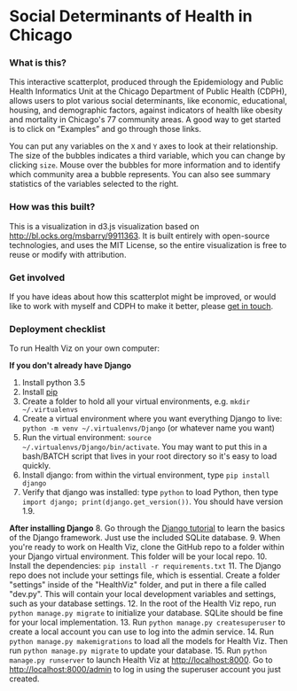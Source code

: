 # Social Determinants of Health in Chicago

### What is this?
This interactive scatterplot, produced through the Epidemiology and Public Health Informatics Unit at the Chicago Department of Public Health (CDPH), allows users to plot various social determinants, like economic, educational, housing, and demographic factors, against indicators of health like obesity and mortality in Chicago's 77 community areas. A good way to get started is to click on “Examples” and go through those links. 

You can put any variables on the `X` and `Y` axes to look at their relationship. The size of the bubbles indicates a third variable, which you can change by clicking `size`. Mouse over the bubbles for more information and to identify which community area a bubble represents. You can also see summary statistics of the variables selected to the right. 

### How was this built?
This is a visualization in d3.js visualization based on <http://bl.ocks.org/msbarry/9911363>. It is built entirely with open-source technologies, and uses the MIT License, so the entire visualization is free to reuse or modify with attribution. 

### Get involved
If you have ideas about how this scatterplot might be improved, or would like to work with myself and CDPH to make it better, please <a href="mailto:jcgiuffri at gmail dot com">get in touch</a>. 
### Deployment checklist
To run Health Viz on your own computer:

**If you don't already have Django**
1. Install python 3.5
2. Install [pip](https://pip.pypa.io/)
3. Create a folder to hold all your virtual environments, e.g. `mkdir ~/.virtualenvs`
4. Create a virtual environment where you want everything Django to live: `python -m venv ~/.virtualenvs/Django` (or whatever name you want)
5. Run the virtual environment: `source ~/.virtualenvs/Django/bin/activate`. You may want to put this in a bash/BATCH script that lives in your root directory so it's easy to load quickly.
6. Install django: from within the virtual environment, type `pip install django`
7. Verify that django was installed: type `python` to load Python, then type `import django; print(django.get_version())`. You should have version 1.9.

**After installing Django**
8. Go through the [Django tutorial](https://docs.djangoproject.com/en/1.9/intro/tutorial01/) to learn the basics of the Django framework. Just use the included SQLite database. 
9. When you're ready to work on Health Viz, clone the GitHub repo to a folder within your Django virtual environment. This folder will be your local repo.
10. Install the dependencies: `pip install -r requirements.txt`
11. The Django repo does not include your settings file, which is essential. Create a folder "settings" inside of the "HealthViz" folder, and put in there a file called "dev.py". This will contain your local development variables and settings, such as your database settings. 
12. In the root of the Health Viz repo, run `python manage.py migrate` to initialize your database. SQLite should be fine for your local implementation.
13. Run `python manage.py createsuperuser` to create a local account you can use to log into the admin service.
14. Run `python manage.py makemigrations` to load all the models for Health Viz. Then run `python manage.py migrate` to update your database.
15. Run `python manage.py runserver` to launch Health Viz at <http://localhost:8000>. Go to <http://localhost:8000/admin> to log in using the superuser account you just created. 
